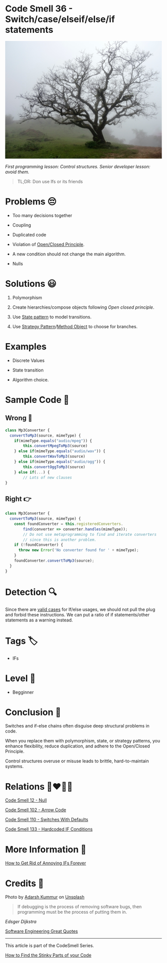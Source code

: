 # Code Smell 36 - Switch/case/elseif/else/if statements

![Code Smell 36 - Switch/case/elseif/else/if statements](Code%20Smell%2036%20-%20Switch%20case%20elseif%20else%20if%20statements.jpg)

*First programming lesson: Control structures. Senior developer lesson: avoid them.*

> TL;DR: Don use Ifs or its friends

# Problems 😔 

- Too many decisions together

- Coupling

- Duplicated code

- Violation of [Open/Closed Principle](https://en.wikipedia.org/wiki/Open%E2%80%93closed_principle).

- A new condition should not change the main algorithm.

- Nulls

# Solutions 😃

1. Polymorphism

2. Create hierarchies/compose objects following *Open closed principle*.

3. Use [State pattern](https://en.wikipedia.org/wiki/State_pattern) to model transitions.

4. Use [Strategy Pattern](https://en.wikipedia.org/wiki/Strategy_pattern)/[Method Object](https://wiki.c2.com/?MethodObject) to choose for branches.

# Examples

- Discrete Values

- State transition

- Algorithm choice.

# Sample Code 📖

## Wrong 🚫

<!-- [Gist Url](https://gist.github.com/mcsee/fd1c07ce153817a5572cb3cb84ae1007) -->

```javascript
class Mp3Converter {
  convertToMp3(source, mimeType) {
    if(mimeType.equals("audio/mpeg")) {
        this.convertMpegToMp3(source)
    } else if(mimeType.equals("audio/wav")) {
        this.convertWavToMp3(source)
    } else if(mimeType.equals("audio/ogg")) {
        this.convertOggToMp3(source)
    } else if(...) {
        // Lots of new clauses
}
```

## Right 👉

<!-- [Gist Url](https://gist.github.com/mcsee/ef02daf9882bbf6a6f12820b31e19920) -->

```javascript
class Mp3Converter {
  convertToMp3(source, mimeType) {
    const foundConverter = this.registeredConverters.
        find(converter => converter.handles(mimeType));
        // Do not use metaprogramming to find and iterate converters
        // since this is another problem.    
    if (!foundConverter) {
      throw new Error('No converter found for ' + mimeType);
    }    
    foundConverter.convertToMp3(source);
  }
}
```

# Detection 🔍

Since there are [valid cases](https://github.com/mcsee/Software-Design-Articles/tree/main/Articles/Theory/How%20to%20Get%20Rid%20of%20Annoying%20IFs%20Forever/readme.md) for If/else usages, we should not pull the plug and forbid these instructions. We can put a ratio of if statements/other statements as a warning instead.  

# Tags 🏷️

- IFs

# Level 🔋

- Begginner

# Conclusion 🏁

Switches and if-else chains often disguise deep structural problems in code. 

When you replace them with polymorphism, state, or strategy patterns, you enhance flexibility, reduce duplication, and adhere to the Open/Closed Principle.

Control structures overuse or misuse leads to brittle, hard-to-maintain systems.

# Relations 👩‍❤️‍💋‍👨

[Code Smell 12 - Null](https://github.com/mcsee/Software-Design-Articles/tree/main/Articles/Code%20Smells/Code%20Smell%2012%20-%20Null/readme.md)

[Code Smell 102 - Arrow Code](https://github.com/mcsee/Software-Design-Articles/tree/main/Articles/Code%20Smells/Code%20Smell%20102%20-%20Arrow%20Code/readme.md)

[Code Smell 110 - Switches With Defaults](https://github.com/mcsee/Software-Design-Articles/tree/main/Articles/Code%20Smells/Code%20Smell%20110%20-%20Switches%20With%20Defaults/readme.md)

[Code Smell 133 - Hardcoded IF Conditions](https://github.com/mcsee/Software-Design-Articles/tree/main/Articles/Code%20Smells/Code%20Smell%20133%20-%20Hardcoded%20IF%20Conditions/readme.md)

# More Information 📕

[How to Get Rid of Annoying IFs Forever](https://github.com/mcsee/Software-Design-Articles/tree/main/Articles/Theory/How%20to%20Get%20Rid%20of%20Annoying%20IFs%20Forever/readme.md)

# Credits 🙏

Photo by [Adarsh Kummur](https://unsplash.com/@akummur) on [Unsplash](https://unsplash.com/s/photos/tree)

> If debugging is the process of removing software bugs, then programming must be the process of putting them in.

_Edsger Dijkstra_

[Software Engineering Great Quotes](https://github.com/mcsee/Software-Design-Articles/tree/main/Articles/Quotes/Software%20Engineering%20Great%20Quotes/readme.md)

* * *

This article is part of the CodeSmell Series.

[How to Find the Stinky Parts of your Code](https://github.com/mcsee/Software-Design-Articles/tree/main/Articles/Code%20Smells/How%20to%20Find%20the%20Stinky%20parts%20of%20your%20Code/readme.md)